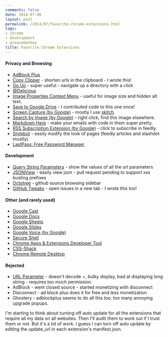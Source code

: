 ```yaml
---
comments: false
date: 2014-07-08
layout: post
permalink: /2014/07/favorite-chrome-extensions.html
tags:
- chrome
- development
- greasemonkey
title: Favorite Chrome Extensions
---
```


#### Privacy and Browsing

* [AdBlock Plus](https://chrome.google.com/webstore/detail/cfhdojbkjhnklbpkdaibdccddilifddb)
* [Copy Clipper](https://chrome.google.com/webstore/detail/copy-clipper/jhjclcccgiomgiccmjnphejamkdojccf) - shorten urls in the clipboard - I wrote this!
* [Go Up](https://chrome.google.com/webstore/detail/npbnnjfgilfknnbdbolmpbpoecedkdhg) - super useful - navigate up a directory with a click
* [@Delicious](https://chrome.google.com/webstore/detail/pplcoloalmjgljnbpkhcojpjnjbggppe)
* [Image Properties Context Menu](https://chrome.google.com/webstore/detail/khagclindddokccfbmfmckaflngbmpon) - useful for image size and hidden alt text.
* [Save to Google Drive](https://chrome.google.com/webstore/detail/gmbmikajjgmnabiglmofipeabaddhgne) - I contributed code to this one once!
* [Screen Capture (by Google)](https://chrome.google.com/webstore/detail/cpngackimfmofbokmjmljamhdncknpmg) - mostly I use [skitch](http://evernote.com/skitch/).
* [Search by Image (by Google)](https://chrome.google.com/webstore/detail/dajedkncpodkggklbegccjpmnglmnflm) - right click, find this image elsewhere.
* [Markdown Here](http://markdown-here.com/) - make your emails with code in them super pretty.
* [RSS Subscription Extension (by Google)](https://chrome.google.com/webstore/detail/nlbjncdgjeocebhnmkbbbdekmmmcbfjd) - click to subscribe in feedly.
* [Stylebot](https://chrome.google.com/webstore/detail/oiaejidbmkiecgbjeifoejpgmdaleoha) - easily modify the look of pages (feedly articles and slashdot mostly).
* [LastPass: Free Password Manager](https://chrome.google.com/webstore/detail/hdokiejnpimakedhajhdlcegeplioahd)

#### Development

* [Query String Parameters](https://chrome.google.com/webstore/detail/query-string-values/cjhbheckcgogpgibfjfhkofioikhpgio/related) - show the values of all the url parameters
* [JSONView](https://chrome.google.com/webstore/detail/chklaanhfefbnpoihckbnefhakgolnmc) - easily view json - pull request pending to support xss busting prefixes
* [Octotree](https://github.com/buunguyen/octotree) - github source browsing sidebar
* [GitHub Tweaks](https://chrome.google.com/webstore/detail/github-tweaks/igpigcnejhffkkbpfiblincbpdlpbhon) - open issues in a new tab - I wrote this too!

#### Other (and rarely used)

* [Google Cast](https://chrome.google.com/webstore/detail/boadgeojelhgndaghljhdicfkmllpafd)
* [Google Docs](https://chrome.google.com/webstore/detail/aohghmighlieiainnegkcijnfilokake)
* [Google Sheets](https://chrome.google.com/webstore/detail/felcaaldnbdncclmgdcncolpebgiejap)
* [Google Slides](https://chrome.google.com/webstore/detail/aapocclcgogkmnckokdopfmhonfmgoek)
* [Google Voice (by Google)](https://chrome.google.com/webstore/detail/kcnhkahnjcbndmmehfkdnkjomaanaooo)
* [Secure Shell](https://chrome.google.com/webstore/detail/pnhechapfaindjhompbnflcldabbghjo)
* [Chrome Apps & Extensions Developer Tool](https://chrome.google.com/webstore/detail/ohmmkhmmmpcnpikjeljgnaoabkaalbgc)
* [CSS-Shack](https://chrome.google.com/webstore/detail/geiccgjkigajaicecnhdokggninehdlp)
* [Chrome Remote Desktop](https://chrome.google.com/webstore/detail/gbchcmhmhahfdphkhkmpfmihenigjmpp)

#### Rejected

* [URL Parameter](https://chrome.google.com/webstore/detail/url-parameter/efaideldlecoepclpcjocddljcbfhamm/reviews) - doesn't decode +, bulky display, bad at displaying long string - requires too much permission.
* AdBlock - went closed source - started monetizing with disconnect
* Disconnect - ad block plus does it for free and less monetization
* Ghostery - adblockplus seems to do all this too. too many annoying upgrade popups.

I'm starting to think about turning off auto update for all the extensions that require all my data on all websites. Then I'll audit them to work out if I trust them or not. But it's a lot of work. I guess I can turn off auto update by editing the update_url in each extension's manifest.json.
